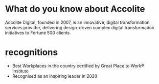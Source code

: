 # What do you know about Accolite
Accolite Digital, founded in 2007, is an innovative, digital transformation services provider, delivering design-driven complex digital transformation initiatives to Fortune 500 clients.

# recognitions
* Best Workplaces in the country certified by Great Place to Work® Institute
* Recognised as an inspiring leader in 2020
